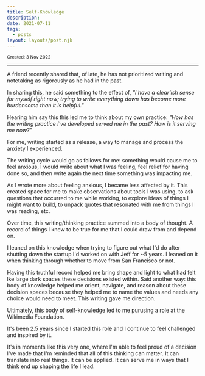 ```yaml
---
title: Self-Knowledge
description: 
date: 2021-07-11
tags:
  - posts
layout: layouts/post.njk
---
```


<small>Created: 3 Nov 2022</small>

---
A friend recently shared that, of late, he has not prioritized writing and notetaking as rigorously as he had in the past. 

In sharing this, he said something to the effect of, _"I have a clear'ish sense for myself right now; trying to write everything down has become more burdensome than it is helpful."_

Hearing him say this this led me to think about my own practice: _"How has the writing practice I've developed served me in the past? How is it serving me now?"_

For me, writing started as a release, a way to manage and process the anxiety I experienced. 

The writing cycle would go as follows for me: something would cause me to feel anxious, I would write about what I was feeling, feel relief for having done so, and then write again the next time something was impacting me.

As I wrote more about feeling anxious, I became less affected by it. This created space for me to make observations about tools I was using, to ask questions that occurred to me while working, to explore ideas of things I might want to build, to unpack quotes that resonated with me from things I was reading, etc.

Over time, this writing/thinking practice summed into a body of thought. A record of things I knew to be true for me that I could draw from and depend on. 

I leaned on this knowledge when trying to figure out what I'd do after shutting down the startup I'd worked on with Jeff for ~5 years. I leaned on it when thinking through whether to move from San Francisco or not. 

Having this truthful record helped me bring shape and light to what had felt lke large dark spaces these decisions existed within. Said another way: this body of knowledge helped me orient, navigate, and reason about these decision spaces because they helped me to name the values and needs any choice would need to meet. This writing gave me direction.

Ultimately, this body of self-knowledge led to me purusing a role at the Wikimedia Foundation. 

It's been 2.5 years since I started this role and I continue to feel challenged and inspired by it.

It's in moments like this very one, where I'm able to feel proud of a decision I've made that I'm reminded that all of this thinking can matter. It can translate into real things. It can be applied. It can serve me in ways that I think end up shaping the life I lead.
